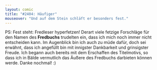 ```yaml
---
layout: comic
title: "#2404: Häufiger"
mouseover: "Und auf dem Stein schläft er besonders fest."
---
```


PS:
Fest steht: Fredleser hyperfetzen! 
Derart viele fetzige Forschläge für den Namen des <strong>Fredbuchs</strong> trudelten ein, dass ich mich noch immer nicht entscheiden kann. Im Augenblick bin ich auch zu müde dafür, doch sei erwähnt, dass ich angefüllt bin mit innigster Dankbarkeit und grinsigster Freude. 
Ich begann auch bereits mit dem Erschaffen des Titelmotivs, so dass ich in Bälde vermutlich das Äußere des Fredbuchs darbieten können werde. 
Danke nochmal!
:)
